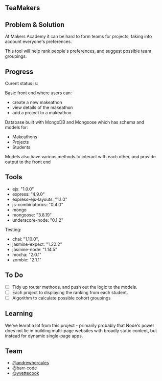 ## TeaMakers

## Problem & Solution

At Makers Academy it can be hard to form teams for projects, taking into account everyone's preferences.

This tool will help rank people's preferences, and suggest possible team groupings.

## Progress

Curent status is:

Basic front end where users can:
  * create a new makeathon
  * view details of the makeathon
  * add a project to a makeathon

Database built with MongoDB and Mongoose which has schema and models for:
  * Makeathons
  * Projects
  * Students

Models also have various methods to interact with each other, and provide output to the front end


## Tools

* ejs: "1.0.0"
* express: "4.9.0"
* express-ejs-layouts: "1.1.0"
* js-combinatorics: "0.4.0"
* mongo
* mongoose: "3.8.19"
* underscore-node: "0.1.2"

Testing:

* chai: "1.10.0",
* jasmine-expect: "1.22.2"
* jasmine-node: "1.14.5"
* mocha: "2.0.1"
* zombie: "2.1.1"


## To Do

- [ ] Tidy up router methods, and push out the logic to the models.
- [ ] Each project to displaying the ranking from each student.
- [ ] Algorithm to calculate possible cohort groupings

## Learning

We've learnt a lot from this project - primarily probably that Node's power does not lie in building multi-page websites with broadly static content, but instead for dynamic single-page apps.

## Team

* [@andrewhercules](https://github.com/andrewhercules)
* [@barr-code](https://github.com/barr-code)
* [@yvettecook](https://github.com/yvettecook)
